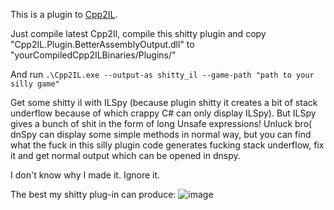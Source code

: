 This is a plugin to [Cpp2IL](https://github.com/SamboyCoding/Cpp2IL).

Just compile latest Cpp2Il, compile this shitty plugin and copy "Cpp2IL.Plugin.BetterAssemblyOutput.dll" to "yourCompiledCpp2ILBinaries/Plugins/"

And run `.\Cpp2IL.exe --output-as shitty_il --game-path "path to your silly game"`

Get some shitty il with ILSpy (because plugin shitty it creates a bit of stack underflow because of which crappy C# can only display ILSpy). 
But ILSpy gives a bunch of shit in the form of long Unsafe expressions! 
Unluck bro( dnSpy can display some simple methods in normal way, but you can find what the fuck in this silly plugin code generates fucking stack underflow, fix it and get normal output which can be opened in dnspy.

I don't know why I made it. Ignore it.

The best my shitty plug-in can produce:
![image](https://github.com/user-attachments/assets/fc441ea3-e86d-4829-9e55-5bce213f3fa8)
